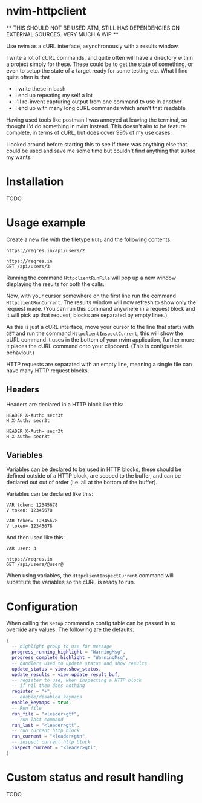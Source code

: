 # nvim-httpclient

** THIS SHOULD NOT BE USED ATM, STILL HAS DEPENDENCIES ON EXTERNAL SOURCES. VERY MUCH A WIP **

Use nvim as a cURL interface, asynchronously with a results window.

I write a lot of cURL commands, and quite often will have a directory within a project simply for these. These could be to get the state of something, or even to setup the state of a target ready for some testing etc. What I find quite often is that

* I write these in bash
* I end up repeating my self a lot
* I'll re-invent capturing output from one command to use in another
* I end up with many long cURL commands which aren't that readable

Having used tools like postman I was annoyed at leaving the terminal, so thought I'd do something in nvim instead.
This doesn't aim to be feature complete, in terms of cURL, but does cover 99% of my use cases.

I looked around before starting this to see if there was anything else that could be used and save me some time but couldn't find anything that suited my wants.

# Installation

TODO

# Usage example

Create a new file with the filetype `http` and the following contents:

```
https://reqres.in/api/users/2

https://reqres.in
GET /api/users/3
```

Running the command `HttpclientRunFile` will pop up a new window displaying the results for both the calls.

Now, with your cursor somewhere on the first line run the command `HttpclientRunCurrent`. The results window will now refresh to show only the request made.
(You can run this command anywhere in a request block and it will pick up that request, blocks are separated by empty lines.)

As this is just a cURL interface, move your cursor to the line that starts with `GET` and run the command `HttpclientInspectCurrent`, this will show the cURL command it uses in the bottom of your nvim application, further more it places the cURL command onto your clipboard. (This is configurable behaviour.)

HTTP requests are separated with an empty line, meaning a single file can have many HTTP request blocks.


## Headers

Headers are declared in a HTTP block like this:
```
HEADER X-Auth: secr3t
H X-Auth: secr3t

HEADER X-Auth= secr3t
H X-Auth= secr3t
```

## Variables

Variables can be declared to be used in HTTP blocks, these should be defined outside of a HTTP block, are scoped to the buffer, and can be declared out out of order (i.e. all at the bottom of the buffer).

Variables can be declared like this:
```
VAR token: 12345678
V token: 12345678

VAR token= 12345678
V token= 12345678
```

And then used like this:
```
VAR user: 3

https://reqres.in
GET /api/users/@user@
```

When using variables, the `HttpclientInspectCurrent` command will substitute the variables so the cURL is ready to run.

# Configuration

When calling the `setup` command a config table can be passed in to override any values. The following are the defaults:

```lua
{
  -- highlight group to use for message
  progress_running_highlight = "WarningMsg",
  progress_complete_highlight = "WarningMsg",
  -- handlers used to update status and show results
  update_status = view.show_status,
  update_results = view.update_result_buf,
  -- register to use, when inspecting a HTTP block
  -- if nil then does nothing
  register = "+",
  -- enable/disabled keymaps
  enable_keymaps = true,
  -- Run file
  run_file = "<leader>gtf",
  -- run last command
  run_last = "<leader>gtt",
  -- run current http block
  run_current = "<leader>gtn",
  -- inspect current http block
  inspect_current = "<leader>gti",
}
```

# Custom status and result handling

TODO
